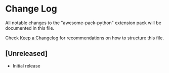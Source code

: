 # Change Log

All notable changes to the "awesome-pack-python" extension pack will be documented in this file.

Check [Keep a Changelog](http://keepachangelog.com/) for recommendations on how to structure this file.

## [Unreleased]

- Initial release
